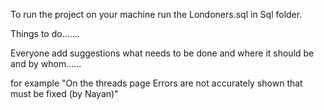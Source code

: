 To run the project on your machine run the Londoners.sql in Sql folder.




Things to do.......

Everyone add suggestions what needs to be done and where it should be and by whom......


for example "On the threads page Errors are not accurately shown that must be fixed (by Nayan)"



